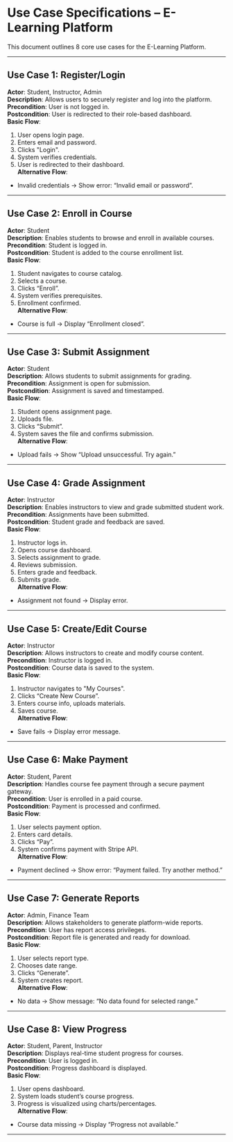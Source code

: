 # Use Case Specifications – E-Learning Platform

This document outlines 8 core use cases for the E-Learning Platform.

---

## Use Case 1: Register/Login
**Actor**: Student, Instructor, Admin  
**Description**: Allows users to securely register and log into the platform.  
**Precondition**: User is not logged in.  
**Postcondition**: User is redirected to their role-based dashboard.  
**Basic Flow**:
1. User opens login page.
2. Enters email and password.
3. Clicks "Login".
4. System verifies credentials.
5. User is redirected to their dashboard.  
**Alternative Flow**:
- Invalid credentials → Show error: “Invalid email or password”.

---

## Use Case 2: Enroll in Course  
**Actor**: Student  
**Description**: Enables students to browse and enroll in available courses.  
**Precondition**: Student is logged in.  
**Postcondition**: Student is added to the course enrollment list.  
**Basic Flow**:
1. Student navigates to course catalog.
2. Selects a course.
3. Clicks “Enroll”.
4. System verifies prerequisites.
5. Enrollment confirmed.  
**Alternative Flow**:
- Course is full → Display “Enrollment closed”.

---

## Use Case 3: Submit Assignment  
**Actor**: Student  
**Description**: Allows students to submit assignments for grading.  
**Precondition**: Assignment is open for submission.  
**Postcondition**: Assignment is saved and timestamped.  
**Basic Flow**:
1. Student opens assignment page.
2. Uploads file.
3. Clicks “Submit”.
4. System saves the file and confirms submission.  
**Alternative Flow**:
- Upload fails → Show “Upload unsuccessful. Try again.”

---

## Use Case 4: Grade Assignment  
**Actor**: Instructor  
**Description**: Enables instructors to view and grade submitted student work.  
**Precondition**: Assignments have been submitted.  
**Postcondition**: Student grade and feedback are saved.  
**Basic Flow**:
1. Instructor logs in.
2. Opens course dashboard.
3. Selects assignment to grade.
4. Reviews submission.
5. Enters grade and feedback.
6. Submits grade.  
**Alternative Flow**:
- Assignment not found → Display error.

---

## Use Case 5: Create/Edit Course  
**Actor**: Instructor  
**Description**: Allows instructors to create and modify course content.  
**Precondition**: Instructor is logged in.  
**Postcondition**: Course data is saved to the system.  
**Basic Flow**:
1. Instructor navigates to "My Courses".
2. Clicks “Create New Course”.
3. Enters course info, uploads materials.
4. Saves course.  
**Alternative Flow**:
- Save fails → Display error message.

---

## Use Case 6: Make Payment  
**Actor**: Student, Parent  
**Description**: Handles course fee payment through a secure payment gateway.  
**Precondition**: User is enrolled in a paid course.  
**Postcondition**: Payment is processed and confirmed.  
**Basic Flow**:
1. User selects payment option.
2. Enters card details.
3. Clicks “Pay”.
4. System confirms payment with Stripe API.  
**Alternative Flow**:
- Payment declined → Show error: “Payment failed. Try another method.”

---

## Use Case 7: Generate Reports  
**Actor**: Admin, Finance Team  
**Description**: Allows stakeholders to generate platform-wide reports.  
**Precondition**: User has report access privileges.  
**Postcondition**: Report file is generated and ready for download.  
**Basic Flow**:
1. User selects report type.
2. Chooses date range.
3. Clicks “Generate”.
4. System creates report.  
**Alternative Flow**:
- No data → Show message: “No data found for selected range.”

---

## Use Case 8: View Progress  
**Actor**: Student, Parent, Instructor  
**Description**: Displays real-time student progress for courses.  
**Precondition**: User is logged in.  
**Postcondition**: Progress dashboard is displayed.  
**Basic Flow**:
1. User opens dashboard.
2. System loads student’s course progress.
3. Progress is visualized using charts/percentages.  
**Alternative Flow**:
- Course data missing → Display “Progress not available.”

---

